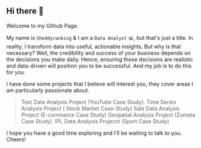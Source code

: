 ## Hi there 👋

Welcome to my Github Page.

My name is `Sheddyranking` & I am a `Data Analyst` 📊, but that's just a title. In reality, I transform data into useful, actionable insights.
But why is that necessary? Well, the credibility and success of your business depends on the decisions you make daily.
Hence, ensuring those decisions are realistic and data-driven will position you to be successful. And my job is to do this for you.

I have done some projects that I believe will interest you, they cover areas I am particularly passionate about.

  > Text Data Analysis Project (YouTube Case Study).
  > Time Series Analysis Project ( Stock Market Case-Study)
  > Sale Data Analysis Project (E-commerce Case Study)
  > Geopatial Analysis Project (Zomata Case Study).
  > IPL Data Analysis Projecct (Sport Case Study)

I hope you have a good time exploring and I'll be waiting to talk to you. Cheers!
